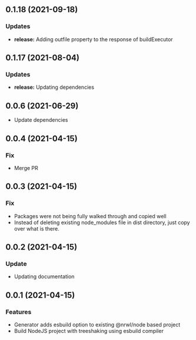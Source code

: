 ## 0.1.18 (2021-09-18)
### Updates
* **release:** Adding outfile property to the response of buildExecutor

## 0.1.17 (2021-08-04)
### Updates
* **release:** Updating dependencies

## 0.0.6 (2021-06-29)
* Update dependencies
## 0.0.4 (2021-04-15)

### Fix
* Merge PR

## 0.0.3 (2021-04-15)

### Fix
* Packages were not being fully walked through and copied well
* Instead of deleting existing node_modules file in dist directory, just copy over what is there.

## 0.0.2 (2021-04-15)

### Update
* Updating documentation

## 0.0.1 (2021-04-15)

### Features
* Generator adds esbuild option to existing @nrwl/node based project
* Build NodeJS project with treeshaking using esbuild compiler
